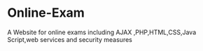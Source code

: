 # Online-Exam
A Website for online exams including AJAX ,PHP,HTML,CSS,Java Script,web services and security measures

